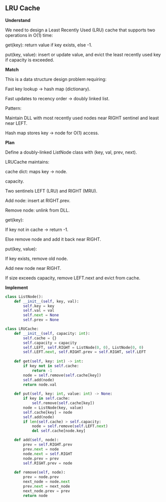 ## LRU Cache
**Understand**

We need to design a Least Recently Used (LRU) cache that supports two operations in O(1) time:

get(key): return value if key exists, else -1.

put(key, value): insert or update value, and evict the least recently used key if capacity is exceeded.

**Match**

This is a data structure design problem requiring:

Fast key lookup → hash map (dictionary).

Fast updates to recency order → doubly linked list.

Pattern:

Maintain DLL with most recently used nodes near RIGHT sentinel and least near LEFT.

Hash map stores key → node for O(1) access.

**Plan**

Define a doubly-linked ListNode class with (key, val, prev, next).

LRUCache maintains:

cache dict: maps key → node.

capacity.

Two sentinels LEFT (LRU) and RIGHT (MRU).

Add node: insert at RIGHT.prev.

Remove node: unlink from DLL.

get(key):

If key not in cache → return -1.

Else remove node and add it back near RIGHT.

put(key, value):

If key exists, remove old node.

Add new node near RIGHT.

If size exceeds capacity, remove LEFT.next and evict from cache.

**Implement**
```py
class ListNode():
    def __init__(self, key, val):
        self.key = key
        self.val = val
        self.next = None
        self.prev = None

class LRUCache:
    def __init__(self, capacity: int):
        self.cache = {}
        self.capacity = capacity
        self.LEFT, self.RIGHT = ListNode(0, 0), ListNode(0, 0)
        self.LEFT.next, self.RIGHT.prev = self.RIGHT, self.LEFT
    
    def get(self, key: int) -> int:
        if key not in self.cache:
            return -1
        node = self.remove(self.cache[key])
        self.add(node)
        return node.val
         
    def put(self, key: int, value: int) -> None:
        if key in self.cache:
            self.remove(self.cache[key])
        node = ListNode(key, value)
        self.cache[key] = node
        self.add(node)
        if len(self.cache) > self.capacity:
            node = self.remove(self.LEFT.next)
            del self.cache[node.key]

    def add(self, node):
        prev = self.RIGHT.prev
        prev.next = node
        node.next = self.RIGHT
        node.prev = prev
        self.RIGHT.prev = node
    
    def remove(self, node):
        prev = node.prev
        next_node = node.next
        prev.next = next_node
        next_node.prev = prev
        return node
```